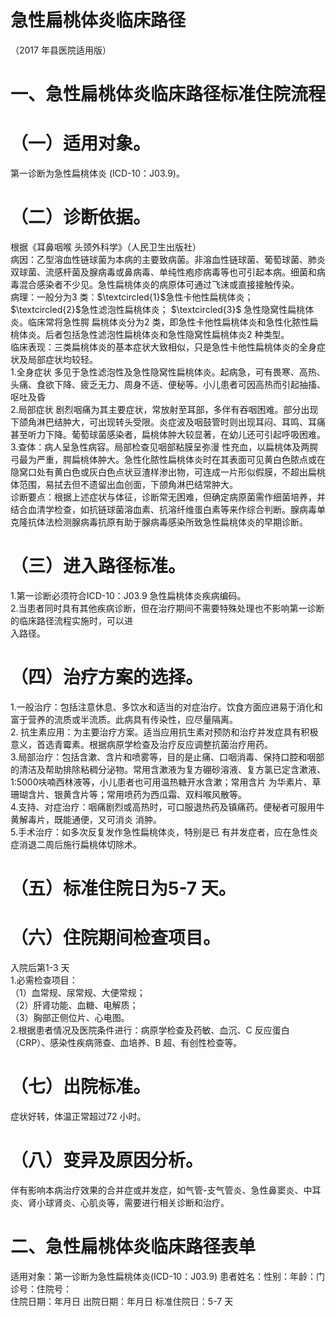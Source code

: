 # 急性扁桃体炎临床路径  
（2017 年县医院适用版）  
# 一、急性扁桃体炎临床路径标准住院流程  
# （一）适用对象。  
第一诊断为急性扁桃体炎 (ICD-10：J03.9)。  
# （二）诊断依据。  
根据《耳鼻咽喉 头颈外科学》（人民卫生出版社）  
病因：乙型溶血性链球菌为本病的主要致病菌。非溶血性链球菌、葡萄球菌、肺炎双球菌、流感杆菌及腺病毒或鼻病毒、单纯性疱疹病毒等也可引起本病。细菌和病毒混合感染者不少见。急性扁桃体炎的病原体可通过飞沫或直接接触传染。  
病理：一般分为3 类：$\textcircled{1}$急性卡他性扁桃体炎；$\textcircled{2}$急性滤泡性扁桃体炎； $\textcircled{3}$ 急性隐窝性扁桃体炎。临床常将急性腭 扁桃体炎分为2 类，即急性卡他性扁桃体炎和急性化脓性扁 桃体炎。后者包括急性滤泡性扁桃体炎和急性隐窝性扁桃体炎2 种类型。  
临床表现：三类扁桃体炎的基本症状大致相似，只是急性卡他性扁桃体炎的全身症状及局部症状均较轻。  
1.全身症状 多见于急性滤泡性及急性隐窝性扁桃体炎。起病急，可有畏寒、高热、头痛、食欲下降、疲乏无力、周身不适、便秘等。小儿患者可因高热而引起抽搐、呕吐及昏  
2.局部症状 剧烈咽痛为其主要症状，常放射至耳部，多伴有吞咽困难。部分出现下颌角淋巴结肿大，可出现转头受限。炎症波及咽鼓管时则出现耳闷、耳鸣、耳痛甚至听力下降。葡萄球菌感染者，扁桃体肿大较显著，在幼儿还可引起呼吸困难。  
3.查体：病人呈急性病容。局部检查见咽部粘膜呈弥漫 性充血，以扁桃体及两腭弓最为严重，腭扁桃体肿大。急性化脓性扁桃体炎时在其表面可见黄白色脓点或在隐窝口处有黄白色或灰白色点状豆渣样渗出物，可连成一片形似假膜，不超出扁桃体范围，易拭去但不遗留出血创面，下颌角淋巴结常肿大。  
诊断要点：根据上述症状与体征，诊断常无困难，但确定病原菌需作细菌培养，并结合血清学检查，如抗链球菌溶血素、抗溶纤维蛋白素等来作综合判断。腺病毒单克隆抗体法检测腺病毒抗原有助于腺病毒感染所致急性扁桃体炎的早期诊断。  
# （三）进入路径标准。  
1.第一诊断必须符合ICD-10：J03.9 急性扁桃体炎疾病编码。  
2.当患者同时具有其他疾病诊断，但在治疗期间不需要特殊处理也不影响第一诊断的临床路径流程实施时，可以进  
入路径。  
# （四）治疗方案的选择。  
1.一般治疗：包括注意休息、多饮水和适当的对症治疗。饮食方面应进易于消化和富于营养的流质或半流质。此病具有传染性，应尽量隔离。  
2. 抗生素应用：为主要治疗方案。适当应用抗生素对预防和治疗并发症具有积极意义，首选青霉素。根据病原学检查及治疗反应调整抗菌治疗用药。  
3.局部治疗：包括含漱、含片和喷雾等，目的是止痛、口咽消毒、保持口腔和咽部的清洁及帮助排除粘稠分泌物。常用含漱液为复方硼砂溶液、复方氯已定含漱液、1∶5000呋喃西林液等，小儿患者也可用温热糖开水含漱；常用含片 为华素片、草珊瑚含片、银黄含片等；常用喷药为西瓜霜、双料喉风散等。  
4.支持、对症治疗：咽痛剧烈或高热时，可口服退热药及镇痛药。便秘者可服用牛黄解毒片，既能通便，又可消炎 消肿。  
5.手术治疗：如多次反复发作急性扁桃体炎，特别是已 有并发症者，应在急性炎症消退二周后施行扁桃体切除术。  
# （五）标准住院日为5-7 天。  
# （六）住院期间检查项目。  
入院后第1-3 天  
1.必需检查项目：  
（1）血常规、尿常规、大便常规；  
（2）肝肾功能、血糖、电解质；  
（3）胸部正侧位片、心电图。  
2.根据患者情况及医院条件进行：病原学检查及药敏、血沉、C 反应蛋白（CRP）、感染性疾病筛查、血培养、B 超、有创性检查等。  
# （七）出院标准。  
症状好转，体温正常超过72 小时。  
# （八）变异及原因分析。  
伴有影响本病治疗效果的合并症或并发症，如气管-支气管炎、急性鼻窦炎、中耳炎、肾小球肾炎、心肌炎等，需要进行相关诊断和治疗。  
# 二、急性扁桃体炎临床路径表单  
适用对象：第一诊断为急性扁桃体炎(ICD-10：J03.9) 患者姓名：性别：年龄：门诊号：住院号：  
住院日期：年月日 出院日期：年月日  标准住院日：5-7 天  
